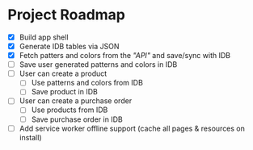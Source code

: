 # Project Roadmap

- [x] Build app shell
- [x] Generate IDB tables via JSON
- [x] Fetch patters and colors from the *"API"* and save/sync with IDB
- [ ] Save user generated patterns and colors in IDB
- [ ] User can create a product
    - [ ] Use patterns and colors from IDB
    - [ ] Save product in IDB
- [ ] User can create a purchase order
    - [ ] Use products from IDB
    - [ ] Save purchase order in IDB
- [ ] Add service worker offline support (cache all pages & resources on install)

